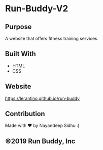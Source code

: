 # Run-Buddy-V2

## Purpose 
A website that offers fitness training services. 

## Built With 
* HTML 
* CSS

## Website 
https://lerantino.github.io/run-buddy

## Contribution 

Made with ❤️ by Nayandeep Sidhu :) 

## ©️2019 Run Buddy, Inc 
